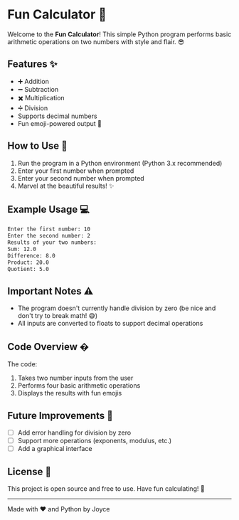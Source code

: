 # Fun Calculator 🎉

Welcome to the **Fun Calculator**! This simple Python program performs basic arithmetic operations on two numbers with style and flair. 😎

## Features ✨

- ➕ Addition
- ➖ Subtraction
- ✖️ Multiplication
- ➗ Division
- Supports decimal numbers
- Fun emoji-powered output 🎉

## How to Use 🚀

1. Run the program in a Python environment (Python 3.x recommended)
2. Enter your first number when prompted
3. Enter your second number when prompted
4. Marvel at the beautiful results! ✨

## Example Usage 💻

```bash
Enter the first number: 10
Enter the second number: 2
Results of your two numbers:
Sum: 12.0
Difference: 8.0
Product: 20.0
Quotient: 5.0
```

## Important Notes ⚠️

- The program doesn't currently handle division by zero (be nice and don't try to break math! 😅)
- All inputs are converted to floats to support decimal operations

## Code Overview �

The code:
1. Takes two number inputs from the user
2. Performs four basic arithmetic operations
3. Displays the results with fun emojis

## Future Improvements 🔮

- [ ] Add error handling for division by zero
- [ ] Support more operations (exponents, modulus, etc.)
- [ ] Add a graphical interface

## License 📄

This project is open source and free to use. Have fun calculating! 🎊

---

Made with ❤️ and Python by Joyce
